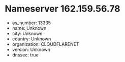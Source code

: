 # Nameserver 162.159.56.78

* as_number: 13335
* name: Unknown
* city: Unknown
* country: Unknown
* organization: CLOUDFLARENET
* version: Unknown
* dnssec: true
